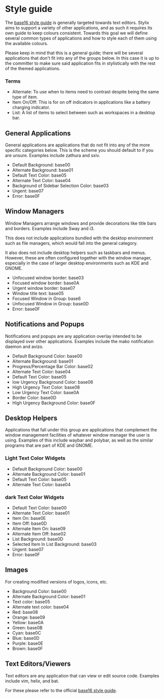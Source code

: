 # Style guide

The [base16 style guide](https://github.com/chriskempson/base16/blob/main/styling.md)
is generally targeted towards text editors. Stylix aims to support a variety of
other applications, and as such it requires its own guide to keep colours
consistent. Towards this goal we will define several common types of
applications and how to style each of them using the available colours.

Please keep in mind that this is a general guide; there will be several
applications that don't fit into any of the groups below. In this case it is up
to the committer to make sure said application fits in stylistically with the
rest of the themed applications.

### Terms
- Alternate: To use when to items need to contrast despite being the same type of item.
- Item On/Off: This is for on off indicators in applications like a battery charging indicator.
- List: A list of items to select between such as workspaces in a desktop bar.

## General Applications

General applications are applications that do not fit into any of the more
specific categories below. This is the scheme you should default to if you are
unsure. Examples include zathura and sxiv.

- Default Background: base00 
- Alternate Background: base01
- Default Text Color: base05
- Alternate Text Color: base04
- Background of Sidebar Selection Color: base03
- Urgent: base07
- Error: base0F

## Window Managers

Window Managers arrange windows and provide decorations like title bars and
borders. Examples include Sway and i3.

This does not include applications bundled with the desktop environment such as
file managers, which would fall into the general category.

It also does not include desktop helpers such as taskbars and menus. However,
these are often configured together with the window manager, especially in the
case of larger desktop environments such as KDE and GNOME.

- Unfocused window border: base03
- Focused window border: base0A
- Urgent window border: base07
- Window title text: base05
- Focused Window in Group: base6
- Unfocused Window in Group: base0D
- Error: base0F


## Notifications and Popups

Notifications and popups are any application overlay intended to be displayed
over other applications. Examples include the mako notification daemon and
avizo.

- Default Background Color: base00
- Alternate Background: base01
- Progress/Percentage Bar Color: base02
- Alternate Text Color: base04
- Default Text Color: base05
- low Urgency Background Color: base06
- High Urgency Text Color: base08
- Low Urgency Text Color: base0A
- Border Color: base0D
- High Urgency Background Color: base0F

## Desktop Helpers

Applications that fall under this group are applications that complement the
window management facilities of whatever window manager the user is using.
Examples of this include waybar and polybar, as well as the similar programs
that are part of KDE and GNOME.

### Light Text Color Widgets
- Default Background Color: base00
- Alternate Background Color: base01
- Default Text Color: base05
- Alternate Text Color: base04

### dark Text Color Widgets
- Default Text Color: base00
- Alternate Text Color: base01
- Item On: base0E
- Item Off: base0D
- Alternate Item On: base09
- Alternate Item Off: base02
- List Background: base0D
- Selected Item In List Background: base03
- Urgent: base07
- Error: base0F

## Images

For creating modified versions of logos, icons, etc.

- Background Color: base00
- Alternate Background Color: base01
- Text color: base05
- Alternate text color: base04
- Red: base08
- Orange: base09
- Yellow: base0A
- Green: base0B
- Cyan: base0C
- Blue: base0D
- Purple: base0E
- Brown: base0F

## Text Editors/Viewers

Text editors are any application that can view or edit source code.
Examples include vim, helix, and bat.

For these please refer to the official
[base16 style guide](https://github.com/chriskempson/base16/blob/main/styling.md).

